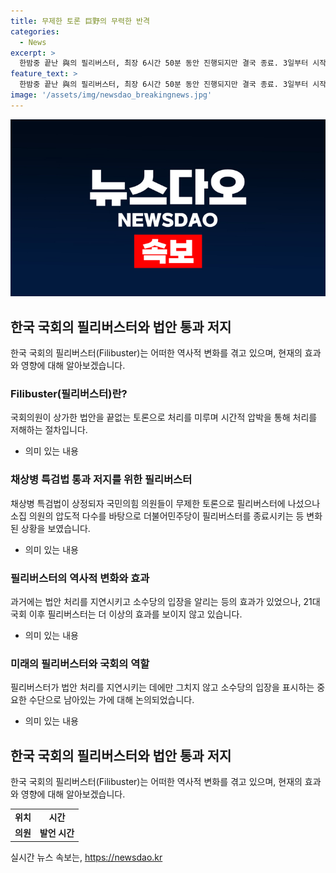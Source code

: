 ```yaml
---
title: 무제한 토론 巨野의 무력한 반격
categories:
  - News
excerpt: >
  한밤중 끝난 與의 필리버스터, 최장 6시간 50분 동안 진행되지만 결국 종료. 3일부터 시작된 채상병 특검법 통과에 대한 저지 의도였으나 더불어민주당의 강제종료로 실패. 필리버스터의 효과에 대한 논의도 나오며, 국민의힘은 5일 국회 개원식에 불참하는 방안을 고려 중.
feature_text: >
  한밤중 끝난 與의 필리버스터, 최장 6시간 50분 동안 진행되지만 결국 종료. 3일부터 시작된 채상병 특검법 통과에 대한 저지 의도였으나 더불어민주당의 강제종료로 실패. 필리버스터의 효과에 대한 논의도 나오며, 국민의힘은 5일 국회 개원식에 불참하는 방안을 고려 중.
image: '/assets/img/newsdao_breakingnews.jpg'
---
```


<p><img src="/assets/img/newsdao_breakingnews.jpg" alt="firstkoreanews 속보" /></p>

<h2 data-ke-size="size26">한국 국회의 필리버스터와 법안 통과 저지</h2>

<p data-ke-size="size16">한국 국회의 필리버스터(Filibuster)는 어떠한 역사적 변화를 겪고 있으며, 현재의 효과와 영향에 대해 알아보겠습니다.</p>

<h3>Filibuster(필리버스터)란?</h3>

<p data-ke-size="size16">국회의원이 상가한 법안을 끝없는 토론으로 처리를 미루며 시간적 압박을 통해 처리를 저해하는 절차입니다.</p>

<ul>
  <li>의미 있는 내용</li>
</ul>

<h3>채상병 특검법 통과 저지를 위한 필리버스터</h3>

<p data-ke-size="size16">채상병 특검법이 상정되자 국민의힘 의원들이 무제한 토론으로 필리버스터에 나섰으나 소집 의원의 압도적 다수를 바탕으로 더불어민주당이 필리버스터를 종료시키는 등 변화된 상황을 보였습니다.</p>

<ul>
  <li>의미 있는 내용</li>
</ul>

<h3>필리버스터의 역사적 변화와 효과</h3>

<p data-ke-size="size16">과거에는 법안 처리를 지연시키고 소수당의 입장을 알리는 등의 효과가 있었으나, 21대 국회 이후 필리버스터는 더 이상의 효과를 보이지 않고 있습니다.</p>

<ul>
  <li>의미 있는 내용</li>
</ul>

<h3>미래의 필리버스터와 국회의 역할</h3>

<p data-ke-size="size16">필리버스터가 법안 처리를 지연시키는 데에만 그치지 않고 소수당의 입장을 표시하는 중요한 수단으로 남아있는 가에 대해 논의되었습니다.</p>

<ul>
  <li>의미 있는 내용</li>
</ul>

<h2 data-ke-size="size26">한국 국회의 필리버스터와 법안 통과 저지</h2>

<p data-ke-size="size16">한국 국회의 필리버스터(Filibuster)는 어떠한 역사적 변화를 겪고 있으며, 현재의 효과와 영향에 대해 알아보겠습니다.</p>

<table>
  <tbody>
    <tr>
      <td style="text-align: center; height: 17px;"><b>위치</b></td>
      <td style="text-align: center; height: 17px;"><b>시간</b></td>
    </tr>
    <tr>
      <td style="text-align: center; height: 17px;"><b>의원</b></td>
      <td style="text-align: center; height: 17px;"><b>발언 시간</b></td>
    </tr>
  </tbody>
</table>
실시간 뉴스 속보는, <a href="https://newsdao.kr" rel="dofollow">https://newsdao.kr</a>


